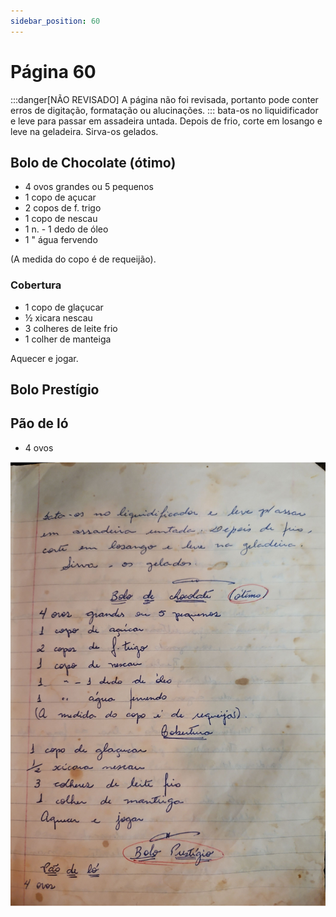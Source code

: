```yaml
---
sidebar_position: 60
---
```

# Página 60
:::danger[NÃO REVISADO]
A página não foi revisada, portanto pode conter erros de digitação, formatação ou alucinações.
:::
bata-os no liquidificador e leve para passar em assadeira untada. Depois de frio, corte em losango e leve na geladeira. Sirva-os gelados.

## Bolo de Chocolate (ótimo)

*   4 ovos grandes ou 5 pequenos
*   1 copo de açucar
*   2 copos de f. trigo
*   1 copo de nescau
*   1 n. - 1 dedo de óleo
*   1 " água fervendo

(A medida do copo é de requeijão).

### Cobertura

*   1 copo de glaçucar
*   ½ xicara nescau
*   3 colheres de leite frio
*   1 colher de manteiga

Aquecer e jogar.

## Bolo Prestígio

## Pão de ló

*   4 ovos

![imagem base](./images/page_60.png)